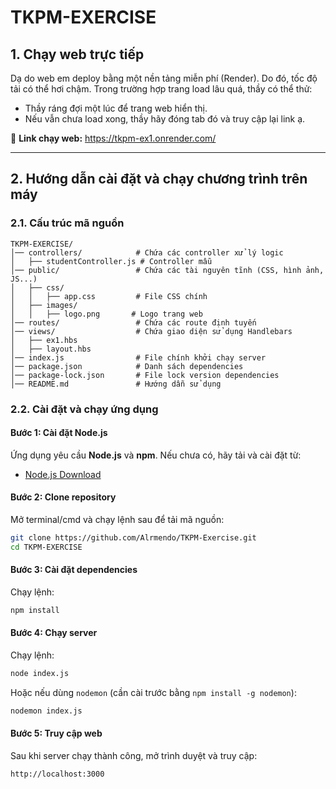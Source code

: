 # TKPM-EXERCISE

## 1. Chạy web trực tiếp
Dạ do web em deploy bằng một nền tảng miễn phí (Render). Do đó, tốc độ tải có thể hơi chậm. Trong trường hợp trang load lâu quá, thầy có thể thử:
- Thầy ráng đợi một lúc để trang web hiển thị.
- Nếu vẫn chưa load xong, thầy hãy đóng tab đó và truy cập lại link ạ.

🔗 **Link chạy web:** https://tkpm-ex1.onrender.com/

---

## 2. Hướng dẫn cài đặt và chạy chương trình trên máy

### 2.1. Cấu trúc mã nguồn

```
TKPM-EXERCISE/
│── controllers/            # Chứa các controller xử lý logic
│   ├── studentController.js # Controller mẫu
│── public/                 # Chứa các tài nguyên tĩnh (CSS, hình ảnh, JS...)
│   ├── css/
│   │   ├── app.css         # File CSS chính
│   ├── images/
│   │   ├── logo.png       # Logo trang web
│── routes/                 # Chứa các route định tuyến
│── views/                  # Chứa giao diện sử dụng Handlebars
│   ├── ex1.hbs
│   ├── layout.hbs
│── index.js                # File chính khởi chạy server
│── package.json            # Danh sách dependencies
│── package-lock.json       # File lock version dependencies
│── README.md               # Hướng dẫn sử dụng
```

### 2.2. Cài đặt và chạy ứng dụng

#### Bước 1: Cài đặt Node.js
Ứng dụng yêu cầu **Node.js** và **npm**. Nếu chưa có, hãy tải và cài đặt từ:
- [Node.js Download](https://nodejs.org/)

#### Bước 2: Clone repository
Mở terminal/cmd và chạy lệnh sau để tải mã nguồn:
```sh
git clone https://github.com/Alrmendo/TKPM-Exercise.git
cd TKPM-EXERCISE
```

#### Bước 3: Cài đặt dependencies
Chạy lệnh:
```sh
npm install
```

#### Bước 4: Chạy server
Chạy lệnh:
```sh
node index.js
```
Hoặc nếu dùng `nodemon` (cần cài trước bằng `npm install -g nodemon`):
```sh
nodemon index.js
```

#### Bước 5: Truy cập web
Sau khi server chạy thành công, mở trình duyệt và truy cập:
```
http://localhost:3000
```